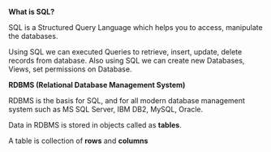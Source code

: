 **What is SQL?**

SQL is a Structured Query Language which helps you to access, manipulate the databases.

Using SQL we can executed Queries to retrieve, insert, update, delete records from database.
Also using SQL we can create new Databases, Views, set permissions on Database.

**RDBMS (Relational Database Management System)**

RDBMS is the basis for SQL, and for all modern database management system such as MS SQL Server, IBM DB2, MySQL, Oracle.

Data in RDBMS is stored in objects called as **tables**.

A table is collection of **rows** and **columns**
